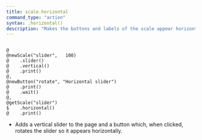 ```yaml
---
title: scale.horizontal
command_type: "action"
syntax: .horizontal()
description: "Makes the buttons and labels of the scale appear horizontally. This is the default aesthetics of scales."
---
```


<!--more-->

<pre><code class="language-diff-javascript diff-highlight try-true">
@
@newScale("slider",   100)
@    .slider()
@    .vertical()
@    .print()
@,
@newButton("rotate", "Horizontal slider")
@    .print()
@    .wait()
@,
@getScale("slider")
$    .horizontal()
@    .print()
</code></pre>

+ Adds a vertical slider to the page and a button which, when clicked, rotates the slider so it appears horizontally.		
